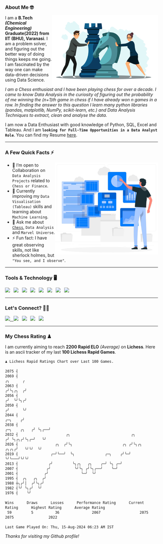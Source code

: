 ### About Me 🤓
<img align="right" alt="Coding" width="350" src="https://github.com/Laxman-Lakhan/Laxman-Lakhan/blob/master/Assets/Chess_Vector.jpg">   

I am a **B.Tech** _**(Chemical Engineering)**_ **Graduate(2022) from IIT (BHU), Varanasi**. I am a problem solver, and figuring out the better way of doing things keeps me going. I am fascinated by the way one can make data-driven decisions using Data Science. 

_I am a Chess enthusiast and I have been playing chess for over a decade. I came to know Data Analysis in the curiosity of figuring out the probability of me winning the (n+1)th game in chess if I have already won n games in a row. In finding the answer to this question I learn many python libraries (pandas, matplotlib, NumPy, scikit-learn, etc.) and Data Analysis Techniques to extract, clean and analyse the data._

I am now a Data Enthusiast with good knowledge of Python, SQL, Excel and Tableau. And I am **`looking for Full-Time Opportunities in a Data Analyst Role`**. You can find my Resume
 [here](https://drive.google.com/file/d/1UIOoogRLj5eGQFQBkuvMmTISZVdl2Ok7/view?usp=sharing).


---

### A Few Quick Facts ⚡️
<img align="right" alt="Coding" width="340" src="https://github.com/Laxman-Lakhan/Laxman-Lakhan/blob/master/Assets/Data_Vector.jpg">   

- 🤝 I’m open to Collaboration on `Data Analysis Projects` related to `Chess or Finance`.
- 📖 Currently improving my `Data Visualisation (Tableau)` skills and learning about `Machine Learning`.
- 💬 Ask me about [`Chess`](https://lichess.org/@/YourKingIsInDanger), `Data Analysis` and `Marvel Universe`.
- ⚡️ Fun fact: I have great observing skills, not like sherlock holmes, but `"You see, and I observe"`.

---
### Tools & Technology 🖥

<img src="https://img.shields.io/badge/Python-white?logo=Python&logoColor=ColorName&style=ShieldStyle" /> &nbsp;
<img src="https://img.shields.io/badge/MySQL-white?logo=MySQL&logoColor=ColorName&style=ShieldStyle" /> &nbsp;
<img src="https://img.shields.io/badge/Tableau-white?logo=Tableau&logoColor=ColorName&style=ShieldStyle" /> &nbsp;
<img src="https://img.shields.io/badge/Excel-white?logo=Microsoft+Excel&logoColor=196F3D&style=ShieldStyle" /> &nbsp;
<img src="https://img.shields.io/badge/Jupyter-white?logo=Jupyter&logoColor=ColorName&style=ShieldStyle" /> &nbsp;
<img src="https://img.shields.io/badge/pandas-white?logo=Pandas&logoColor=000080&style=ShieldStyle" /> &nbsp;
<img src="https://img.shields.io/badge/numpy-white?logo=Numpy&logoColor=85C1E9&style=ShieldStyle" /> &nbsp;
<img src="https://img.shields.io/badge/scikit learn-white?logo=Scikit+Learn&logoColor=ColorName&style=ShieldStyle" /> &nbsp;



---

### Let's Connect? 🫳🏻

<a href="mailto:laxmansingh.lakhan@gmail.com"> <img src="https://img.icons8.com/fluent/48/000000/gmail.png" width="3.5%"/> &nbsp;
[<img src="https://img.icons8.com/color/48/000000/linkedin.png" width="3.5%"/>](https://www.linkedin.com/in/laxman-lakhan/)  &nbsp;
[<img src="https://img.icons8.com/fluent/48/000000/facebook-new.png" width="3.5%"/>](https://www.facebook.com/s.laxmanlakhan/)  &nbsp;
[<img src="https://img.icons8.com/fluent/48/000000/instagram-new.png" width="3.5%"/>](https://www.instagram.com/laxman.lakhan/)  &nbsp;
[<img src="https://img.icons8.com/color/48/000000/twitter.png" width="3.5%"/>](https://twitter.com/laxman__lakhan)  &nbsp;

 ---
  
### My Chess Rating ♟
  
I am currently aiming to reach **2200 Rapid ELO** *(Average)* on **Lichess**. Here is an ascii tracker of my last **100 Lichess Rapid Games**.

  ```
  ♟︎ 𝙻𝚒𝚌𝚑𝚎𝚜𝚜 Rapid 𝚁𝚊𝚝𝚒𝚗𝚐𝚜 𝙲𝚑𝚊𝚛𝚝 𝚘𝚟𝚎𝚛 𝙻𝚊𝚜𝚝 𝟷00 𝙶𝚊𝚖𝚎𝚜.
  
2075 ┤
2069 ┤                                                                                          ╭╮      ╭
2063 ┤                                                                                         ╭╯╰╮╭╮  ╭╯
2056 ┤                                                                                        ╭╯  ╰╯╰╮╭╯
2050 ┤                                                                                       ╭╯      ╰╯
2044 ┤                                                                               ╭─╮    ╭╯
2038 ┤                                                                  ╭─╮    ╭╮   ╭╯ ╰╮╭──╯
2032 ┤                      ╭╮                            ╭╮           ╭╯ ╰╮╭╮╭╯╰╮╭─╯   ╰╯
2026 ┤                 ╭╮  ╭╯╰╮                       ╭╮ ╭╯╰╮╭╮   ╭╮╭╮╭╯   ╰╯╰╯  ╰╯
2019 ┤               ╭─╯╰──╯  ╰╮              ╭─╮    ╭╯╰─╯  ╰╯╰───╯╰╯╰╯
2013 ┤              ╭╯         ╰╮╭╮   ╭╮    ╭─╯ ╰╮ ╭─╯
2007 ┤             ╭╯           ╰╯╰╮ ╭╯╰╮╭──╯    ╰─╯
2001 ┤            ╭╯               ╰─╯  ╰╯
1995 ┤  ╭╮   ╭╮  ╭╯
1988 ┼╮╭╯│  ╭╯╰╮╭╯
1982 ┤╰╯ ╰╮╭╯  ╰╯
1976 ┤    ╰╯ 

Wins      Draws      Losses      Performance Rating      Current Rating      Highest Rating      Average Rating
   59         5          36               2067                  2075                2075                2022     

Last Game Played On: Thu, 15-Aug-2024 06:23 AM IST
  ```
  
  
*Thanks for visiting my Github profile!*
